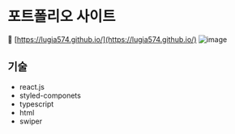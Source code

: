 # 포트폴리오 사이트
🔗 [https://lugia574.github.io/](https://lugia574.github.io/)
![image](https://github.com/user-attachments/assets/0c0395fa-aabe-4211-9327-f72ade69ef52)

## 기술
- react.js
- styled-componets
- typescript
- html
- swiper
